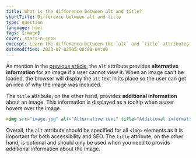 ```yaml
---
title: What is the difference between alt and title?
shortTitle: Difference between alt and title
type: question
language: html
tags: [image]
cover: stars-n-snow
excerpt: Learn the difference between the `alt` and `title` attributes on images in HTML.
dateModified: 2023-07-02T05:00:00-04:00
---
```


As mention in the [previous article](/html/s/image-alt), the `alt` attribute provides **alternative information** for an image if a user cannot view it. When an image can't be loaded, the browser will display the `alt` text in its place so the user can get an idea of why the image was included.

The `title` attribute, on the other hand, provides **additional information** about an image. This information is displayed as a tooltip when a user hovers over the image.

```html
<img src="image.jpg" alt="Alternative text" title="Additional information">
```

Overall, the `alt` attribute should be specified for all `<img>` elements as it is important for both accessibility and SEO. The `title` attribute, on the other hand, is optional and should only be used when you need to provids additional information about the image.
